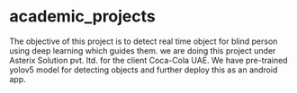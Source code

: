 # academic_projects

The objective of this project is to detect real time object for blind person using deep learning which guides them. we are doing this project under Asterix Solution pvt. ltd. for the client Coca-Cola UAE.
We have pre-trained yolov5 model for detecting objects and further deploy this as an android app.
